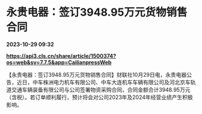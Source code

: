 # 永贵电器：签订3948.95万元货物销售合同

**2023-10-29 09:32**

**https://api3.cls.cn/share/article/1500374?os=web&sv=7.7.5&app=CailianpressWeb**

【永贵电器：签订3948.95万元货物销售合同】财联社10月29日电，永贵电器公告，近日，中车株洲电力机车有限公司、中车大连机车车辆有限公司及河北京车轨道交通车辆装备有限公司与公司签署物资采购合同，合同金额合计3948.95万元（含税）。若订单顺利履行，预计将会对公司2023年及2024年经营业绩产生积极影响。